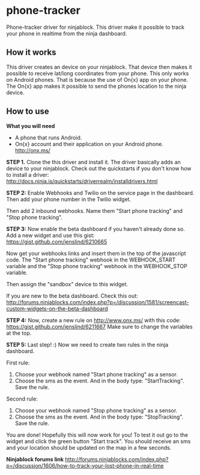 phone-tracker
=============

Phone-tracker driver for ninjablock.
This driver make it possible to track your phone in realtime from the ninja dashboard.

How it works
--------------
This driver creates an device on your ninjablock. That device then makes it possible to receive lat/long coordinates from your phone.
This only works on Android phones. That is because the use of On{x} app on your phone. The On{x} app makes it possible to send the phones location to the ninja device.

How to use
--------------
**What you will need**
- A phone that runs Android.
- On{x} account and their application on your Android phone. http://onx.ms/

**STEP 1.**
Clone the this driver and install it.
The driver basically adds an device to your ninjablock.
Check out the quickstarts if you don't know how to install a driver:
http://docs.ninja.is/quickstarts/driverrealm/installdrivers.html


**STEP 2:**
Enable Webhooks and Twilio on the service page in the dashboard.
Then add your phone number in the Twilio widget.

Then add 2 inbound webhooks.
Name them "Start phone tracking" and "Stop phone tracking".

**STEP 3:**
Now enable the beta dashboard if you haven't already done so.
Add a new widget and use this gist:
	https://gist.github.com/jenslind/6210665

Now get your webhooks links and insert them in the top of the javascript code.
The "Start phone tracking" webhook in the WEBHOOK_START variable and the "Stop phone tracking" webhook in the WEBHOOK_STOP variable.

Then assign the "sandbox" device to this widget.

If you are new to the beta dashboard. Check this out:
http://forums.ninjablocks.com/index.php?p=/discussion/1581/screencast-custom-widgets-on-the-beta-dashboard

**STEP 4:**
Now, create a new rule on http://www.onx.ms/ with this code:
	https://gist.github.com/jenslind/6211667
Make sure to change the variables at the top.

**STEP 5:**
Last step! :)
Now we need to create two rules in the ninja dashboard.

First rule:
1. Choose your webhook named "Start phone tracking" as a sensor.
2. Choose the sms as the event. And in the body type: "StartTracking".
Save the rule.

Second rule:
1. Choose your webhook named "Stop phone tracking" as a sensor.
2. Choose the sms as the event. And in the body type: "StopTracking".
Save the rule.

You are done!
Hopefully this will now work for you!
To test it out go to the widget and click the green button "Start track". You should receive an sms and your location should be updated on the map in a few seconds.


**Ninjablock forums link**
http://forums.ninjablocks.com/index.php?p=/discussion/1606/how-to-track-your-lost-phone-in-real-time

